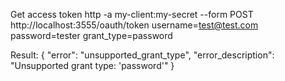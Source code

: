 Get access token
http -a my-client:my-secret --form POST http://localhost:3555/oauth/token username=test@test.com password=tester grant_type=password

Result:
{
    "error": "unsupported_grant_type",
    "error_description": "Unsupported grant type: &#39;password&#39;"
}